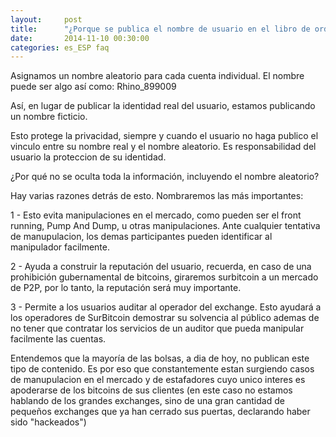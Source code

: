```yaml
---
layout:     post
title:      "¿Porque se publica el nombre de usuario en el libro de ordenes?"
date:       2014-11-10 00:30:00
categories: es_ESP faq
---
```



Asignamos un nombre aleatorio para cada cuenta individual. El nombre puede ser algo así como: Rhino_899009

Así, en lugar de publicar la identidad real del usuario, estamos publicando un nombre ficticio.

Esto protege la privacidad, siempre y cuando el usuario no haga publico el vinculo entre su nombre real y el nombre aleatorio. Es responsabilidad del usuario la proteccion de su identidad.

¿Por qué no se oculta toda la información, incluyendo el nombre aleatorio?

Hay varias razones detrás de esto. Nombraremos las más importantes:

1 - Esto evita manipulaciones en el mercado, como pueden ser el front running, Pump And Dump, u otras manipulaciones. Ante cualquier tentativa de manupulacion, los demas participantes pueden identificar al manipulador facilmente.

2 - Ayuda a construir la reputación del usuario, recuerda, en caso de una prohibición gubernamental de bitcoins, giraremos surbitcoin a un mercado de P2P, por lo tanto, la reputación será muy importante.

3 - Permite a los usuarios auditar al operador del exchange. Esto ayudará a los operadores de SurBitcoin demostrar su solvencia al público ademas de no tener que contratar los servicios de un auditor que pueda manipular facilmente las cuentas.

Entendemos que la mayoría de las bolsas, a dia de hoy, no publican este tipo de contenido. Es por eso que constantemente estan surgiendo casos de manupulacion en el mercado y de estafadores cuyo unico interes es apoderarse de los bitcoins de sus clientes (en este caso no estamos hablando de los grandes exchanges, sino de una gran cantidad de pequeños exchanges que ya han cerrado sus puertas, declarando haber sido "hackeados")